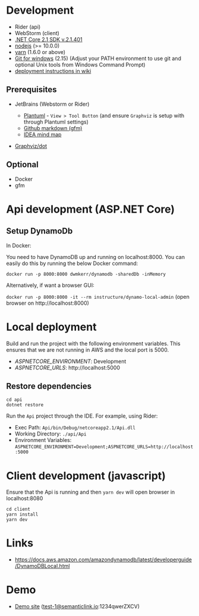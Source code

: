 
# Development

* Rider (api)
* WebStorm (client)
* [.NET Core 2.1 SDK v.2.1.401](https://www.microsoft.com/net/download)
* [nodejs](https://nodejs.org/en/) (>= 10.0.0)
* [yarn](https://yarnpkg.com/latest.msi) (1.6.0 or above)
* [Git for windows](https://git-scm.com/download/win) (2.15) (Adjust your PATH environment to use git and optional Unix tools from Windows Command Prompt)
* [deployment instructions in wiki](https://bitbucket.org/toddbrackley/todo-rest-dotnetcore/wiki/Home)

## Prerequisites 

* JetBrains (Webstorm or Rider)
   - [Plantuml](https://plugins.jetbrains.com/plugin/7017?pr=idea) - `View > Tool Button` (and ensure `Graphviz` is setup with through Plantuml settings)
   - [Github markdown (gfm)](https://plugins.jetbrains.com/plugin/7701?pr=idea)
   - [IDEA mind map](https://plugins.jetbrains.com/plugin/8045-idea-mind-map)
   
* [Graphviz/dot](http://www.graphviz.org/)

## Optional

* Docker
* gfm

# Api development (ASP.NET Core)

## Setup DynamoDb

In Docker:

You need to have DynamoDB up and running on localhost:8000. You can easily do this by running the below Docker command:

`docker run -p 8000:8000 dwmkerr/dynamodb -sharedDb -inMemory`

Alternatively, if want a browser GUI:

`docker run -p 8000:8000 -it --rm instructure/dynamo-local-admin` (open browser on http://localhost:8000)

# Local deployment

Build and run the project with the following environment variables. This ensures that we are not running in AWS and the 
local port is 5000.

* *ASPNETCORE_ENVIRONMENT*: Development
* *ASPNETCORE_URLS*: http://localhost:5000

## Restore dependencies
```
cd api
dotnet restore
```

Run the `Api` project through the IDE. For example, using Rider:

* Exec Path: `Api/bin/Debug/netcoreapp2.1/Api.dll`
* Working Directory: `./api/Api`
* Environment Variables: `ASPNETCORE_ENVIRONMENT=Development;ASPNETCORE_URLS=http://localhost:5000`

# Client development (javascript)

Ensure that the Api is running and then `yarn dev` will open browser in localhost:8080

```
cd client
yarn install
yarn dev
```
        

# Links

* https://docs.aws.amazon.com/amazondynamodb/latest/developerguide/DynamoDBLocal.html


# Demo

* [Demo site](https://todo.semanticlink.io) (test-1@semanticlink.io:1234qwerZXCV)
